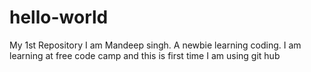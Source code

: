 # hello-world
My 1st Repository
I am Mandeep singh. A newbie learning coding. 
I am learning at free code camp and this is first time I am using git hub
